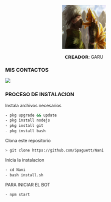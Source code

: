 <p align="center">
<img src="./media/70978f51c20d38a53cb3343857162dae746feef6.png" width="140" height="140"/>
</p>
<p align="center">
𝗖𝗥𝗘𝗔𝗗𝗢𝗥: GARU

### MIS CONTACTOS
<p>
<a href="http://wa.me/+529161875123" target="blank"><img src="https://img.shields.io/badge/Whatsapp-30302f?style=flat&logo=whatsapp" /></a>
 
</p>

### PROCESO DE INSTALACION
Instala archivos necesarios
```bash
- pkg upgrade && update
- pkg install nodejs
- pkg install git
- pkg install bash
```
Clona este repositorio
 ```bash
> git clone https://github.com/Spaguett/Nani
```
Inicia la instalacion
```bash
- cd Nani 
- bash install.sh
```
PARA INICIAR EL BOT

 ```bash
- npm start
```

